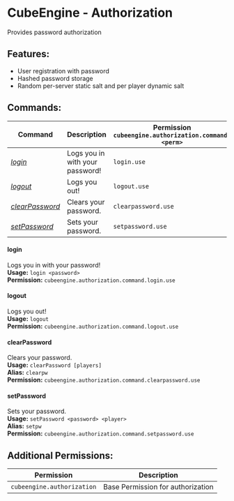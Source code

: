 # CubeEngine - Authorization
Provides password authorization

## Features:
 - User registration with password
 - Hashed password storage
 - Random per-server static salt and per player dynamic salt

## Commands:

| Command | Description | Permission<br>`cubeengine.authorization.command.<perm>` |
| --- | --- | --- |
| [*login*](#login) | Logs you in with your password! | `login.use` |
| [*logout*](#logout) | Logs you out! | `logout.use` |
| [*clearPassword*](#clearpassword) | Clears your password. | `clearpassword.use` |
| [*setPassword*](#setpassword) | Sets your password. | `setpassword.use` |

#### login  
Logs you in with your password!  
**Usage:** `login <password>`  
**Permission:** `cubeengine.authorization.command.login.use`  
  

#### logout  
Logs you out!  
**Usage:** `logout `  
**Permission:** `cubeengine.authorization.command.logout.use`  
  

#### clearPassword  
Clears your password.  
**Usage:** `clearPassword [players]`  
**Alias:** `clearpw`  
**Permission:** `cubeengine.authorization.command.clearpassword.use`  
  

#### setPassword  
Sets your password.  
**Usage:** `setPassword <password> <player>`  
**Alias:** `setpw`  
**Permission:** `cubeengine.authorization.command.setpassword.use`  
  

## Additional Permissions:

| Permission | Description |
| --- | --- |
| `cubeengine.authorization` | Base Permission for authorization |